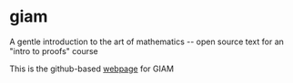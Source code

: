 giam
====

A gentle introduction to the art of mathematics -- open source text for an "intro to proofs" course

This is the github-based [webpage](http://osj1961.github.io/giam/) for GIAM
